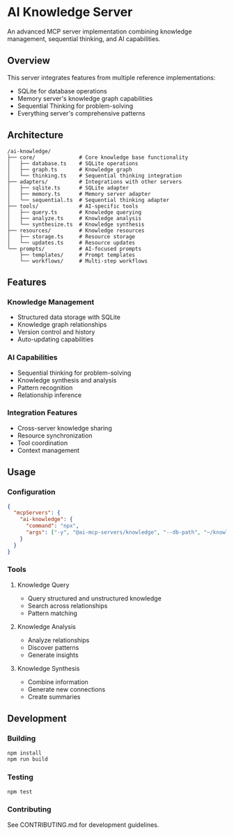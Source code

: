 # AI Knowledge Server

An advanced MCP server implementation combining knowledge management, sequential thinking, and AI capabilities.

## Overview

This server integrates features from multiple reference implementations:
- SQLite for database operations
- Memory server's knowledge graph capabilities
- Sequential Thinking for problem-solving
- Everything server's comprehensive patterns

## Architecture

```
/ai-knowledge/
├── core/              # Core knowledge base functionality
│   ├── database.ts    # SQLite operations
│   ├── graph.ts       # Knowledge graph
│   └── thinking.ts    # Sequential thinking integration
├── adapters/          # Integrations with other servers
│   ├── sqlite.ts      # SQLite adapter
│   ├── memory.ts      # Memory server adapter
│   └── sequential.ts  # Sequential thinking adapter
├── tools/             # AI-specific tools
│   ├── query.ts       # Knowledge querying
│   ├── analyze.ts     # Knowledge analysis
│   └── synthesize.ts  # Knowledge synthesis
├── resources/         # Knowledge resources
│   ├── storage.ts     # Resource storage
│   └── updates.ts     # Resource updates
└── prompts/           # AI-focused prompts
    ├── templates/     # Prompt templates
    └── workflows/     # Multi-step workflows
```

## Features

### Knowledge Management
- Structured data storage with SQLite
- Knowledge graph relationships
- Version control and history
- Auto-updating capabilities

### AI Capabilities
- Sequential thinking for problem-solving
- Knowledge synthesis and analysis
- Pattern recognition
- Relationship inference

### Integration Features
- Cross-server knowledge sharing
- Resource synchronization
- Tool coordination
- Context management

## Usage

### Configuration

```json
{
  "mcpServers": {
    "ai-knowledge": {
      "command": "npx",
      "args": ["-y", "@ai-mcp-servers/knowledge", "--db-path", "~/knowledge.db"]
    }
  }
}
```

### Tools

1. Knowledge Query
   - Query structured and unstructured knowledge
   - Search across relationships
   - Pattern matching

2. Knowledge Analysis
   - Analyze relationships
   - Discover patterns
   - Generate insights

3. Knowledge Synthesis
   - Combine information
   - Generate new connections
   - Create summaries

## Development

### Building
```bash
npm install
npm run build
```

### Testing
```bash
npm test
```

### Contributing
See CONTRIBUTING.md for development guidelines.
